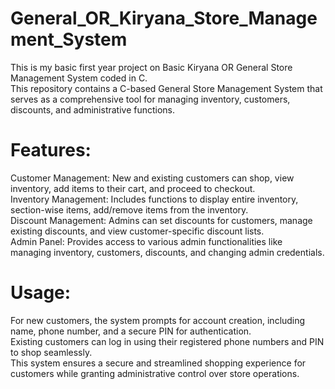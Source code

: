 # General_OR_Kiryana_Store_Management_System
This is my basic first year project on Basic Kiryana OR General Store Management System coded in C.
<br>
This repository contains a C-based General Store Management System that serves as a comprehensive tool for managing inventory, customers, discounts, and administrative functions.
<br>
# Features:
Customer Management: New and existing customers can shop, view inventory, add items to their cart, and proceed to checkout.<br>
Inventory Management: Includes functions to display entire inventory, section-wise items, add/remove items from the inventory.<br>
Discount Management: Admins can set discounts for customers, manage existing discounts, and view customer-specific discount lists.<br>
Admin Panel: Provides access to various admin functionalities like managing inventory, customers, discounts, and changing admin credentials.<br>
# Usage:
For new customers, the system prompts for account creation, including name, phone number, and a secure PIN for authentication.<br>
Existing customers can log in using their registered phone numbers and PIN to shop seamlessly.<br>
This system ensures a secure and streamlined shopping experience for customers while granting administrative control over store operations. <br>
